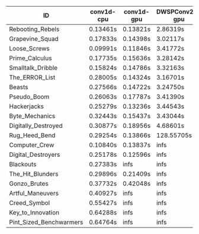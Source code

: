 |ID|conv1d-cpu|conv1d-gpu|DWSPConv2D-gpu|gemm-gpu|avg|
|-|-|-|-|-|-|
|Rebooting_Rebels|0.13461s|0.13821s|2.86319s|1.79681s|1.23320s|
|Grapevine_Squad|0.17833s|0.14398s|3.02117s|1.87636s|1.30496s|
|Loose_Screws|0.09991s|0.11846s|3.41772s|1.78395s|1.35501s|
|Prime_Calculus|0.17735s|0.15636s|3.28142s|1.94081s|1.38898s|
|Smalltalk_Dribble|0.15824s|0.14786s|3.32163s|1.97327s|1.40025s|
|The_ERROR_List|0.28005s|0.14324s|3.16701s|2.17501s|1.44133s|
|Beasts|0.27566s|0.14722s|3.24750s|2.14642s|1.45420s|
|Pseudo_Boom|0.26063s|0.17787s|3.41390s|1.97229s|1.45617s|
|Hackerjacks|0.25279s|0.13236s|3.44543s|2.17191s|1.50062s|
|Byte_Mechanics|0.32443s|0.15437s|3.43044s|2.17027s|1.51988s|
|Digitally_Destroyed|0.30877s|0.18956s|4.68601s|2.54788s|1.93305s|
|Rug_Heed_Bend|0.29254s|0.13866s|128.55705s|4.35307s|33.33533s|
|Computer_Crew|0.10840s|0.13837s|infs|4.45514s|infs|
|Digital_Destroyers|0.25178s|0.12596s|infs|1.96544s|infs|
|Blackouts|0.27383s|infs|infs|1.83779s|infs|
|The_Hit_Blunders|0.29896s|0.21409s|infs|2.16612s|infs|
|Gonzo_Brutes|0.37732s|0.42048s|infs|4.70270s|infs|
|Artful_Maneuvers|0.40927s|infs|infs|4.73520s|infs|
|Creed_Symbol|0.55427s|infs|infs|4.48054s|infs|
|Key_to_Innovation|0.64288s|infs|infs|4.47153s|infs|
|Pint_Sized_Benchwarmers|0.64764s|infs|infs|4.72095s|infs|
